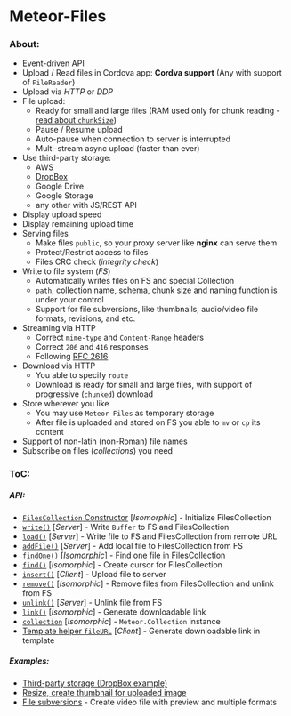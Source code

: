 Meteor-Files
========

### About:
 - Event-driven API
 - Upload / Read files in Cordova app: __Cordva support__ (Any with support of `FileReader`)
 - Upload via *HTTP* or *DDP*
 - File upload:
    * Ready for small and large files (RAM used only for chunk reading - [read about `chunkSize`](https://github.com/VeliovGroup/Meteor-Files/wiki/Insert-(Upload)))
    * Pause / Resume upload
    * Auto-pause when connection to server is interrupted
    * Multi-stream async upload (faster than ever)
 - Use third-party storage:
    * AWS
    * [DropBox](https://github.com/VeliovGroup/Meteor-Files/wiki/Third-party-storage)
    * Google Drive
    * Google Storage
    * any other with JS/REST API
 - Display upload speed
 - Display remaining upload time
 - Serving files
    * Make files `public`, so your proxy server like __nginx__ can serve them
    * Protect/Restrict access to files
    * Files CRC check (*integrity check*)
 - Write to file system (*FS*)
    * Automatically writes files on FS and special Collection
    * `path`, collection name, schema, chunk size and naming function is under your control
    * Support for file subversions, like thumbnails, audio/video file formats, revisions, and etc.
 - Streaming via HTTP
    * Correct `mime-type` and `Content-Range` headers
    * Correct `206` and `416` responses
    * Following [RFC 2616](https://tools.ietf.org/html/rfc2616)
 - Download via HTTP
    * You able to specify `route`
    * Download is ready for small and large files, with support of progressive (`chunked`) download
 - Store wherever you like
    * You may use `Meteor-Files` as temporary storage
    * After file is uploaded and stored on FS you able to `mv` or `cp` its content
 - Support of non-latin (non-Roman) file names
 - Subscribe on files (*collections*) you need

### ToC:
##### API:
 - [`FilesCollection` Constructor](https://github.com/VeliovGroup/Meteor-Files/wiki/Constructor) [*Isomorphic*] - Initialize FilesCollection
 - [`write()`](https://github.com/VeliovGroup/Meteor-Files/wiki/Write) [*Server*] - Write `Buffer` to FS and FilesCollection
 - [`load()`](https://github.com/VeliovGroup/Meteor-Files/wiki/Load) [*Server*] - Write file to FS and FilesCollection from remote URL
 - [`addFile()`](https://github.com/VeliovGroup/Meteor-Files/wiki/addFile) [*Server*] - Add local file to FilesCollection from FS
 - [`findOne()`](https://github.com/VeliovGroup/Meteor-Files/wiki/findOne) [*Isomorphic*] - Find one file in FilesCollection
 - [`find()`](https://github.com/VeliovGroup/Meteor-Files/wiki/find) [*Isomorphic*] - Create cursor for FilesCollection
 - [`insert()`](https://github.com/VeliovGroup/Meteor-Files/wiki/Insert-(Upload)) [*Client*] - Upload file to server
 - [`remove()`](https://github.com/VeliovGroup/Meteor-Files/wiki/remove) [*Isomorphic*] - Remove files from FilesCollection and unlink from FS
 - [`unlink()`](https://github.com/VeliovGroup/Meteor-Files/wiki/unlink) [*Server*] - Unlink file from FS
 - [`link()`](https://github.com/VeliovGroup/Meteor-Files/wiki/link) [*Isomorphic*] - Generate downloadable link
 - [`collection`](https://github.com/VeliovGroup/Meteor-Files/wiki/collection) [*Isomorphic*] - `Meteor.Collection` instance
 - [Template helper `fileURL`](https://github.com/VeliovGroup/Meteor-Files/wiki/Template-Helper) [*Client*] - Generate downloadable link in template

##### Examples:
 - [Third-party storage (DropBox example)](https://github.com/VeliovGroup/Meteor-Files/wiki/Third-party-storage)
 - [Resize, create thumbnail for uploaded image](https://github.com/VeliovGroup/Meteor-Files/blob/master/demo/server/image-processing.coffee)
 - [File subversions](https://github.com/VeliovGroup/Meteor-Files/wiki/Create-and-Manage-Subversions) - Create video file with preview and multiple formats